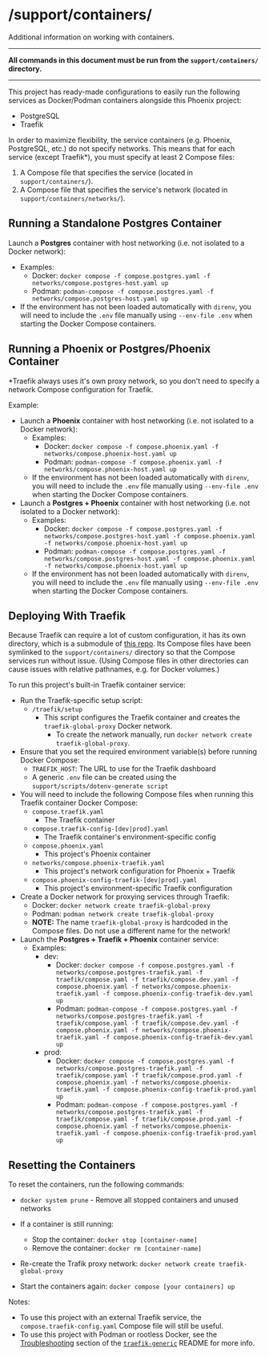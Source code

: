 # /support/containers/

Additional information on working with containers.

---

**All commands in this document must be run from the `support/containers/` directory.**

---

This project has ready-made configurations to easily run the following services as Docker/Podman containers alongside this Phoenix project:

- PostgreSQL
- Traefik

In order to maximize flexibility, the service containers (e.g. Phoenix, PostgreSQL, etc.) do not specify networks. This means that for each service (except Traefik\*), you must specify at least 2 Compose files:

1. A Compose file that specifies the service (located in `support/containers/`).
2. A Compose file that specifies the service's network (located in `support/containers/networks/`).

## Running a Standalone Postgres Container

Launch a **Postgres** container with host networking (i.e. not isolated to a Docker network):

- Examples:
  - Docker: `docker compose -f compose.postgres.yaml -f networks/compose.postgres-host.yaml up`
  - Podman: `podman-compose -f compose.postgres.yaml -f networks/compose.postgres-host.yaml up`
- If the environment has not been loaded automatically with `direnv`, you will need to include the `.env` file manually using `--env-file .env` when starting the Docker Compose containers.

## Running a Phoenix or Postgres/Phoenix Container

\*Traefik always uses it's own proxy network, so you don't need to specify a network Compose configuration for Traefik.

Example:

- Launch a **Phoenix** container with host networking (i.e. not isolated to a Docker network):
  - Examples:
    - Docker: `docker compose -f compose.phoenix.yaml -f networks/compose.phoenix-host.yaml up`
    - Podman: `podman-compose -f compose.phoenix.yaml -f networks/compose.phoenix-host.yaml up`
  - If the environment has not been loaded automatically with `direnv`, you will need to include the `.env` file manually using `--env-file .env` when starting the Docker Compose containers.
- Launch a **Postgres + Phoenix** container with host networking (i.e. not isolated to a Docker network):
  - Examples:
    - Docker: `docker compose -f compose.postgres.yaml -f networks/compose.postgres-host.yaml -f compose.phoenix.yaml -f networks/compose.phoenix-host.yaml up`
    - Podman: `podman-compose -f compose.postgres.yaml -f networks/compose.postgres-host.yaml -f compose.phoenix.yaml -f networks/compose.phoenix-host.yaml up`
  - If the environment has not been loaded automatically with `direnv`, you will need to include the `.env` file manually using `--env-file .env` when starting the Docker Compose containers.

## Deploying With Traefik

Because Traefik can require a lot of custom configuration, it has its own directory, which is a submodule of [this repo](https://github.com/arcanemachine/traefik-generic). Its Compose files have been symlinked to the `support/containers/` directory so that the Compose services run without issue. (Using Compose files in other directories can cause issues with relative pathnames, e.g. for Docker volumes.)

To run this project's built-in Traefik container service:

- Run the Traefik-specific setup script:
  - `/traefik/setup`
    - This script configures the Traefik container and creates the `traefik-global-proxy` Docker network.
      - To create the network manually, run `docker network create traefik-global-proxy`.
- Ensure that you set the required environment variable(s) before running Docker Compose:
  - `TRAEFIK_HOST`: The URL to use for the Traefik dashboard
  - A generic `.env` file can be created using the `support/scripts/dotenv-generate script`
- You will need to include the following Compose files when running this Traefik container Docker Compose:
  - `compose.traefik.yaml`
    - The Traefik container
  - `compose.traefik-config-[dev|prod].yaml`
    - The Traefik container's environment-specific config
  - `compose.phoenix.yaml`
    - This project's Phoenix container
  - `networks/compose.phoenix-traefik.yaml`
    - This project's network configuration for Phoenix + Traefik
  - `compose.phoenix-config-traefik-[dev|prod].yaml`
    - This project's environment-specific Traefik configuration
- Create a Docker network for proxying services through Traefik:
  - Docker: `docker network create traefik-global-proxy`
  - Podman: `podman network create traefik-global-proxy`
  - **NOTE:** The name `traefik-global-proxy` is hardcoded in the Compose files. Do not use a different name for the network!
- Launch the **Postgres + Traefik + Phoenix** container service:
  - Examples:
    - dev:
      - Docker: `docker compose -f compose.postgres.yaml -f networks/compose.postgres-traefik.yaml -f traefik/compose.yaml -f traefik/compose.dev.yaml -f compose.phoenix.yaml -f networks/compose.phoenix-traefik.yaml -f compose.phoenix-config-traefik-dev.yaml up`
      - Podman: `podman-compose -f compose.postgres.yaml -f networks/compose.postgres-traefik.yaml -f traefik/compose.yaml -f traefik/compose.dev.yaml -f compose.phoenix.yaml -f networks/compose.phoenix-traefik.yaml -f compose.phoenix-config-traefik-dev.yaml up`
    - prod:
      - Docker: `docker compose -f compose.postgres.yaml -f networks/compose.postgres-traefik.yaml -f traefik/compose.yaml -f traefik/compose.prod.yaml -f compose.phoenix.yaml -f networks/compose.phoenix-traefik.yaml -f compose.phoenix-config-traefik-prod.yaml up`
      - Podman: `podman-compose -f compose.postgres.yaml -f networks/compose.postgres-traefik.yaml -f traefik/compose.yaml -f traefik/compose.prod.yaml -f compose.phoenix.yaml -f networks/compose.phoenix-traefik.yaml -f compose.phoenix-config-traefik-prod.yaml up`

## Resetting the Containers

To reset the containers, run the following commands:

- `docker system prune` - Remove all stopped containers and unused networks

- If a container is still running:

  - Stop the container: `docker stop [container-name]`
  - Remove the container: `docker rm [container-name]`

- Re-create the Trafik proxy network: `docker network create traefik-global-proxy`

- Start the containers again: `docker compose [your containers] up`

Notes:

- To use this project with an external Traefik service, the `compose.traefik-config.yaml` Compose file will still be useful.
- To use this project with Podman or rootless Docker, see the [Troubleshooting](https://github.com/arcanemachine/traefik-generic#troubleshooting) section of the [`traefik-generic`](https://github.com/arcanemachine/traefik-generic) README for more info.

